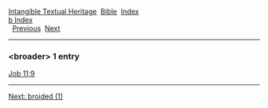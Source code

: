 [Intangible Textual Heritage](../../index)  [Bible](../index) 
[Index](index)   
[b Index](_b_)  
  [Previous](c01710)  [Next](c01712) 

------------------------------------------------------------------------

### &lt;broader&gt; 1 entry

[Job 11:9](../kjv/job011.htm#009)  

------------------------------------------------------------------------

[Next: broided (1)](c01712)
